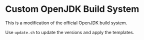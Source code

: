 # Custom OpenJDK Build System

This is a modification of the official OpenJDK build system.

Use `update.sh` to update the versions and apply the templates.
